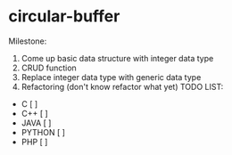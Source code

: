 # circular-buffer
Milestone:
1. Come up basic data structure with integer data type
2. CRUD function
3. Replace integer data type with generic data type
4. Refactoring (don't know refactor what yet)
TODO LIST:
- C [ ]
- C++ [ ]
- JAVA [ ]
- PYTHON [ ]
- PHP [ ]
